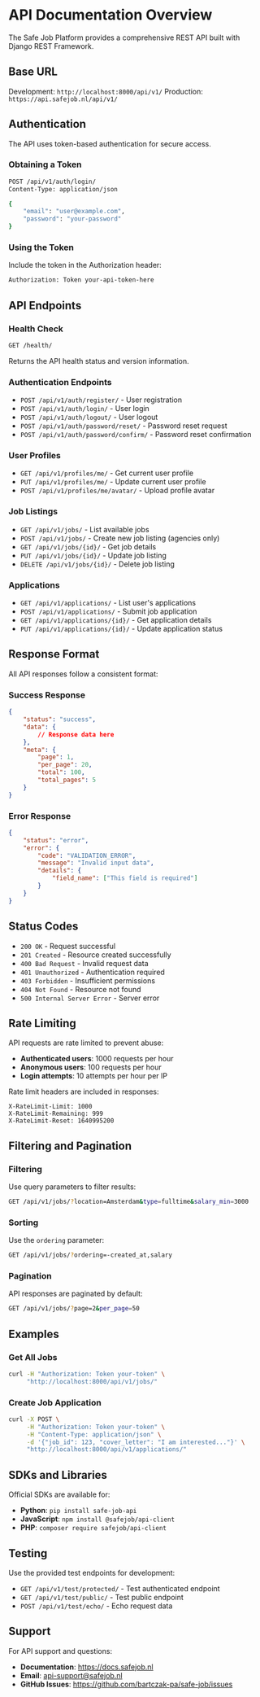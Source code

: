 # API Documentation Overview

The Safe Job Platform provides a comprehensive REST API built with Django REST Framework.

## Base URL

Development: `http://localhost:8000/api/v1/`
Production: `https://api.safejob.nl/api/v1/`

## Authentication

The API uses token-based authentication for secure access.

### Obtaining a Token

```bash
POST /api/v1/auth/login/
Content-Type: application/json

{
    "email": "user@example.com",
    "password": "your-password"
}
```

### Using the Token

Include the token in the Authorization header:

```bash
Authorization: Token your-api-token-here
```

## API Endpoints

### Health Check

```bash
GET /health/
```

Returns the API health status and version information.

### Authentication Endpoints

- `POST /api/v1/auth/register/` - User registration
- `POST /api/v1/auth/login/` - User login
- `POST /api/v1/auth/logout/` - User logout
- `POST /api/v1/auth/password/reset/` - Password reset request
- `POST /api/v1/auth/password/confirm/` - Password reset confirmation

### User Profiles

- `GET /api/v1/profiles/me/` - Get current user profile
- `PUT /api/v1/profiles/me/` - Update current user profile
- `POST /api/v1/profiles/me/avatar/` - Upload profile avatar

### Job Listings

- `GET /api/v1/jobs/` - List available jobs
- `POST /api/v1/jobs/` - Create new job listing (agencies only)
- `GET /api/v1/jobs/{id}/` - Get job details
- `PUT /api/v1/jobs/{id}/` - Update job listing
- `DELETE /api/v1/jobs/{id}/` - Delete job listing

### Applications

- `GET /api/v1/applications/` - List user's applications
- `POST /api/v1/applications/` - Submit job application
- `GET /api/v1/applications/{id}/` - Get application details
- `PUT /api/v1/applications/{id}/` - Update application status

## Response Format

All API responses follow a consistent format:

### Success Response

```json
{
    "status": "success",
    "data": {
        // Response data here
    },
    "meta": {
        "page": 1,
        "per_page": 20,
        "total": 100,
        "total_pages": 5
    }
}
```

### Error Response

```json
{
    "status": "error",
    "error": {
        "code": "VALIDATION_ERROR",
        "message": "Invalid input data",
        "details": {
            "field_name": ["This field is required"]
        }
    }
}
```

## Status Codes

- `200 OK` - Request successful
- `201 Created` - Resource created successfully
- `400 Bad Request` - Invalid request data
- `401 Unauthorized` - Authentication required
- `403 Forbidden` - Insufficient permissions
- `404 Not Found` - Resource not found
- `500 Internal Server Error` - Server error

## Rate Limiting

API requests are rate limited to prevent abuse:

- **Authenticated users**: 1000 requests per hour
- **Anonymous users**: 100 requests per hour
- **Login attempts**: 10 attempts per hour per IP

Rate limit headers are included in responses:

```http
X-RateLimit-Limit: 1000
X-RateLimit-Remaining: 999
X-RateLimit-Reset: 1640995200
```

## Filtering and Pagination

### Filtering

Use query parameters to filter results:

```bash
GET /api/v1/jobs/?location=Amsterdam&type=fulltime&salary_min=3000
```

### Sorting

Use the `ordering` parameter:

```bash
GET /api/v1/jobs/?ordering=-created_at,salary
```

### Pagination

API responses are paginated by default:

```bash
GET /api/v1/jobs/?page=2&per_page=50
```

## Examples

### Get All Jobs

```bash
curl -H "Authorization: Token your-token" \
     "http://localhost:8000/api/v1/jobs/"
```

### Create Job Application

```bash
curl -X POST \
     -H "Authorization: Token your-token" \
     -H "Content-Type: application/json" \
     -d '{"job_id": 123, "cover_letter": "I am interested..."}' \
     "http://localhost:8000/api/v1/applications/"
```

## SDKs and Libraries

Official SDKs are available for:

- **Python**: `pip install safe-job-api`
- **JavaScript**: `npm install @safejob/api-client`
- **PHP**: `composer require safejob/api-client`

## Testing

Use the provided test endpoints for development:

- `GET /api/v1/test/protected/` - Test authenticated endpoint
- `GET /api/v1/test/public/` - Test public endpoint
- `POST /api/v1/test/echo/` - Echo request data

## Support

For API support and questions:

- **Documentation**: https://docs.safejob.nl
- **Email**: api-support@safejob.nl
- **GitHub Issues**: https://github.com/bartczak-pa/safe-job/issues
